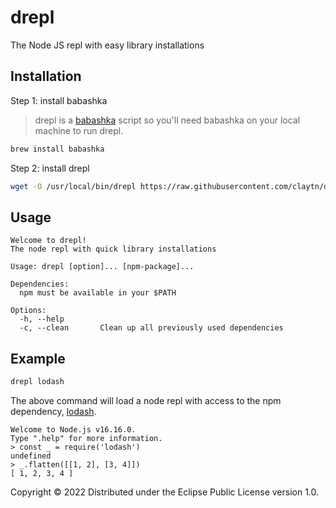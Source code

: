 # drepl

The Node JS repl with easy library installations

## Installation

Step 1: install babashka

> drepl is a [babashka](https://babashka.org/) script so you'll need babashka on your local machine to run drepl.

```sh
brew install babashka
```

Step 2: install drepl

```sh
wget -O /usr/local/bin/drepl https://raw.githubusercontent.com/claytn/drepl/master/drepl.clj
```

## Usage

```
Welcome to drepl!
The node repl with quick library installations

Usage: drepl [option]... [npm-package]...

Dependencies:
  npm must be available in your $PATH

Options:
  -h, --help
  -c, --clean       Clean up all previously used dependencies
```

## Example

```sh
drepl lodash
```

The above command will load a node repl with access to the npm dependency, [lodash](https://lodash.com/).
```
Welcome to Node.js v16.16.0.
Type ".help" for more information.
> const _ = require('lodash')
undefined
> _.flatten([[1, 2], [3, 4]])
[ 1, 2, 3, 4 ]
```

Copyright © 2022
Distributed under the Eclipse Public License version 1.0.
